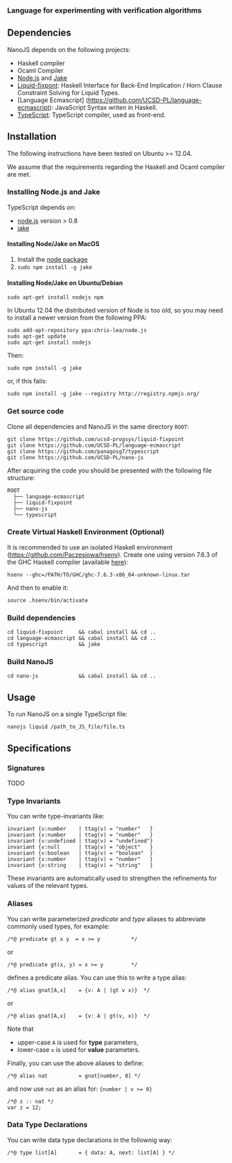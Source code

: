 ### Language for experimenting with verification algorithms

## Dependencies

NanoJS depends on the following projects:

 * Haskell compiler
 * Ocaml Compiler
 * [Node.js](http://nodejs.org/) and [Jake](https://github.com/mde/jake)
 * [Liquid-fixpont](https://github.com/ucsd-progsys/liquid-fixpoint): Haskell Interface for Back-End Implication / Horn Clause Constraint Solving for Liquid Types.
 * [Language Ecmascript] (https://github.com/UCSD-PL/language-ecmascript): JavaScript Syntax writen in Haskell.
 * [TypeScript](https://github.com/panagosg7/typescript): TypeScript compiler, used as front-end.



## Installation

The following instructions have been tested on Ubuntu >= 12.04. 

We assume that the requirements regarding the Haskell and Ocaml compiler are met.


### Installing Node.js and Jake 

TypeScript depends on:

+ [node.js](http://nodejs.org/) version > 0.8 
+ [jake](https://github.com/mde/jake)


#### Installing Node/Jake on MacOS

1. Install the [node package](http://nodejs.org/)
2. `sudo npm install -g jake`

#### Installing Node/Jake on Ubuntu/Debian

    sudo apt-get install nodejs npm

In Ubuntu 12.04 the distributed version of Node is too old, so you may need to
install a newer version from the following PPA:

    sudo add-apt-repository ppa:chris-lea/node.js
    sudo apt-get update
    sudo apt-get install nodejs

Then:

    sudo npm install -g jake

or, if this fails:

    sudo npm install -g jake --registry http://registry.npmjs.org/



### Get source code

Clone all dependencies and NanoJS in the same directory `ROOT`:

    git clone https://github.com/ucsd-progsys/liquid-fixpoint
    git clone https://github.com/UCSD-PL/language-ecmascript
    git clone https://github.com/panagosg7/typescript
    git clone https://github.com/UCSD-PL/nano-js

After acquiring the code you should be presented with the following file structure:

```
ROOT
  ├── language-ecmascript
  ├── liquid-fixpoint
  ├── nano-js
  └── typescript
```
    
### Create Virtual Haskell Environment (Optional)

It is recommended to use an isolated Haskell environment (https://github.com/Paczesiowa/hsenv). Create one using version 7.6.3 of the GHC Haskell compiler (available [here](https://www.haskell.org/ghc/download_ghc_7_6_3)):

    hsenv --ghc=/PATH/TO/GHC/ghc-7.6.3-x86_64-unknown-linux.tar
    
And then to enable it:

    source .hsenv/bin/activate
    
    

### Build dependencies

    cd liquid-fixpoint     && cabal install && cd ..
    cd language-ecmascript && cabal install && cd ..
    cd typescript          && jake


    
### Build NanoJS

    cd nano-js             && cabal install && cd ..



## Usage

To run NanoJS on a single TypeScript file:

    nanojs liquid /path_to_JS_file/file.ts




## Specifications

### Signatures

TODO


### Type Invariants

You can write type-invariants like:

    invariant {v:number    | ttag(v) = "number"   }
    invariant {v:number    | ttag(v) = "number"   }
    invariant {v:undefined | ttag(v) = "undefined"}
    invariant {v:null      | ttag(v) = "object"   }
    invariant {v:boolean   | ttag(v) = "boolean"  }  
    invariant {v:number    | ttag(v) = "number"   } 
    invariant {v:string    | ttag(v) = "string"   } 

These invariants are automatically used to strengthen the refinements
for values of the relevant types.

### Aliases

You can write parameterized *predicate* and *type* aliases to abbreviate
commonly used types, for example:

    /*@ predicate gt x y  = x >= y          */

or
   
    /*@ predicate gt(x, y) = x >= y         */

defines a predicate alias. You can use this to write a type alias:

    /*@ alias gnat[A,x]    = {v: A | (gt v x)}  */

or 
    
    /*@ alias gnat[A,x]    = {v: A | gt(v, x)}  */

Note that 

* upper-case `A` is used for **type**  parameters,
* lower-case `x` is used for **value** parameters.

Finally, you can use the above aliases to define:

    /*@ alias nat          = gnat[number, 0] */

and now use `nat` as an alias for: `{number | v >= 0}`

    /*@ z :: nat */
    var z = 12;

### Data Type Declarations

You can write data type declarations in the follownig way:

    /*@ type list[A]       = { data: A, next: list[A] } */

